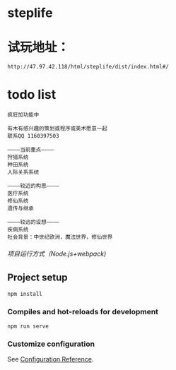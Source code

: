 # steplife

# 试玩地址：
```
http://47.97.42.118/html/steplife/dist/index.html#/
```

# todo list
```
疯狂加功能中
```
```
有木有感兴趣的策划或程序或美术愿意一起
联系QQ 1160397503
```
```
————当前重点————
狩猎系统
种田系统
人际关系系统

————较近的构思————
医疗系统
修仙系统
遗传与继承

————较远的设想————
疾病系统
社会背景：中世纪欧洲，魔法世界，修仙世界

```
###### 项目运行方式（Node.js+webpack)

## Project setup
```
npm install
```

### Compiles and hot-reloads for development
```
npm run serve
```

### Customize configuration
See [Configuration Reference](https://cli.vuejs.org/config/).
